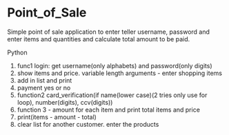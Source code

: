 # Point_of_Sale
Simple point of sale application to enter teller username, password and enter items and quantities and calculate total amount to be paid.

Python

1. func1 login: get username(only alphabets) and password(only digits)
2. show items and price. 
variable length arguments - enter shopping items
3. add in list and print
4. payment yes or no
5. function2 card_verification(if name(lower case)(2 tries only use for loop), number(digits), ccv(digits))
6. function 3 - amount for each item and print total items and price
7. print(items - amount - total)
8. clear list for another customer. enter the products
